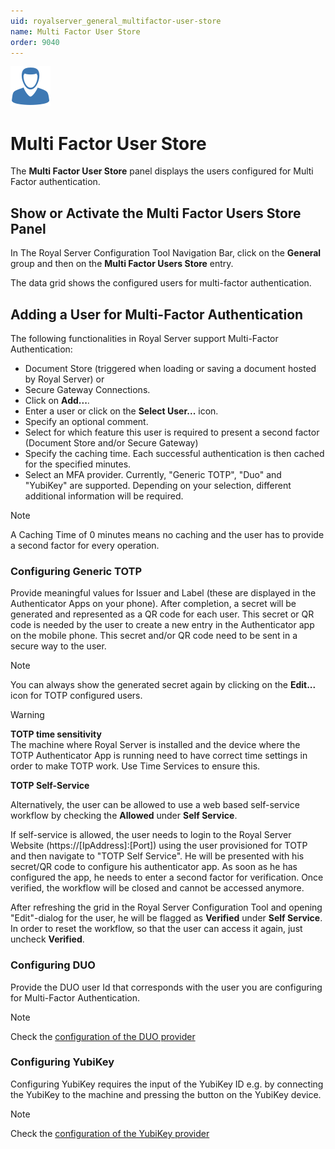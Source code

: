 ```yaml
---
uid: royalserver_general_multifactor-user-store
name: Multi Factor User Store
order: 9040
---
```


<img src="/r2022/images/RoyalServer/Svg/SVG_Permissions_32.svg" class="icon-left icon-lg" alt="" />

# Multi Factor User Store

The **Multi Factor User Store** panel displays the users configured for Multi Factor authentication.

## Show or Activate the Multi Factor Users Store Panel

In The Royal Server Configuration Tool Navigation Bar, click on the **General** group and then on the **Multi Factor Users Store** entry.

The data grid shows the configured users for multi-factor authentication.

## Adding a User for Multi-Factor Authentication

The following functionalities in Royal Server support Multi-Factor Authentication:

- Document Store (triggered when loading or saving a document hosted by Royal Server) or
- Secure Gateway Connections.
- Click on **Add...**.
- Enter a user or click on the **Select User...** icon.
- Specify an optional comment.
- Select for which feature this user is required to present a second factor (Document Store and/or Secure Gateway)
- Specify the caching time. Each successful authentication is then cached for the specified minutes.
- Select an MFA provider. Currently, "Generic TOTP", "Duo" and "YubiKey" are supported. Depending on your selection, different additional information will be required.

> [!NOTE]
> A Caching Time of 0 minutes means no caching and the user has to provide a second factor for every operation.

### Configuring Generic TOTP

Provide meaningful values for Issuer and Label (these are displayed in the Authenticator Apps on your phone).
After completion, a secret will be generated and represented as a QR code for each user. This secret or QR code is needed by the user to create a new entry in the Authenticator app on the mobile phone. This secret and/or QR code need to be sent in a secure way to the user.

> [!NOTE]
> You can always show the generated secret again by clicking on the **Edit...** icon for TOTP configured users.

> [!WARNING]  
> **TOTP time sensitivity**  
> The machine where Royal Server is installed and the device where the TOTP Authenticator App is running need to have correct time settings in order to make TOTP work. Use Time Services to ensure this.

**TOTP Self-Service**

Alternatively, the user can be allowed to use a web based self-service workflow by checking the **Allowed** under **Self Service**.

If self-service is allowed, the user needs to login to the Royal Server Website (https://[IpAddress]:[Port]) using the user provisioned for TOTP and then navigate to "TOTP Self Service". He will be presented with his secret/QR code to configure his authenticator app. As soon as he has configured the app, he needs to enter a second factor for verification. Once verified, the workflow will be closed and cannot be accessed anymore.

After refreshing the grid in the Royal Server Configuration Tool and opening "Edit"-dialog for the user, he will be flagged as **Verified** under **Self Service**. In order to reset the workflow, so that the user can access it again, just uncheck **Verified**.

### Configuring DUO

Provide the DUO user Id that corresponds with the user you are configuring for Multi-Factor Authentication.

> [!NOTE]
> Check the [configuration of the DUO provider](./mfa.md#duo)

### Configuring YubiKey

Configuring YubiKey requires the input of the YubiKey ID e.g. by connecting the YubiKey to the machine and pressing the button on the YubiKey device.

> [!NOTE]
> Check the [configuration of the YubiKey provider](./mfa.md#yubikey)
